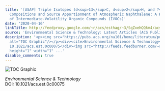 ```yaml
---
title: '[ASAP] Triple Isotopes (d<sup>13</sup>C, d<sup>2</sup>H, and ?<sup>14</sup>C)
  Compositions and Source Apportionment of Atmospheric Naphthalene: A Key Surrogate
  of Intermediate-Volatility Organic Compounds (IVOCs)'
date: '2020-04-16'
linkTitle: http://feedproxy.google.com/~r/acs/esthag/~3/SqZxehQQkm4/acs.est.0c00075
source: 'Environmental Science & Technology: Latest Articles (ACS Publications)'
description: '<p><img src="https://pubs.acs.org/na101/home/literatum/publisher/achs/journals/content/esthag/0/esthag.ahead-of-print/acs.est.0c00075/20200416/images/medium/es0c00075_0005.gif"
  alt="TOC Graphic"/></p><div><cite>Environmental Science & Technology</cite></div><div>DOI:
  10.1021/acs.est.0c00075</div><img src="http://feeds.feedburner.com/~r/acs/esthag/~4/SqZxehQQkm4"
  height="1" width="1" ...'
disable_comments: true
---
```

<p><img src="https://pubs.acs.org/na101/home/literatum/publisher/achs/journals/content/esthag/0/esthag.ahead-of-print/acs.est.0c00075/20200416/images/medium/es0c00075_0005.gif" alt="TOC Graphic"/></p><div><cite>Environmental Science & Technology</cite></div><div>DOI: 10.1021/acs.est.0c00075</div><img src="http://feeds.feedburner.com/~r/acs/esthag/~4/SqZxehQQkm4" height="1" width="1" ...
